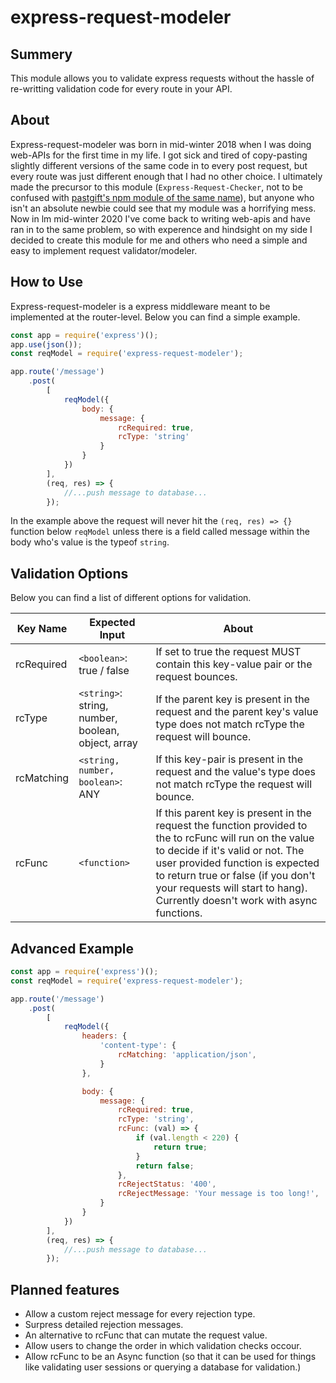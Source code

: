 # express-request-modeler
## Summery

This module allows you to validate express requests without the hassle of re-writting validation code for every route in your API.

## About

Express-request-modeler was born in mid-winter 2018 when I was doing web-APIs for the first time in my life. I got sick and tired of copy-pasting slightly different versions of the same code in to every post request, but every route was just different enough that I had no other choice. I ultimately made the precursor to this module (`Express-Request-Checker`, not to be confused with [pastgift's npm module of the same name](https://www.npmjs.com/package/express-request-checker)), but anyone who isn't an absolute newbie could see that my module was a horrifying mess. Now in lm mid-winter 2020 I've come back to writing web-apis and have ran in to the same problem, so with experence and hindsight on my side I decided to create this module for me and others who need a simple and easy to implement request validator/modeler.

## How to Use

Express-request-modeler is a express middleware meant to be implemented at the router-level. Below you can find a simple example.

```js
const app = require('express')();
app.use(json());
const reqModel = require('express-request-modeler');

app.route('/message')
	.post(
		[
			reqModel({
				body: {
					message: {
						rcRequired: true,
						rcType: 'string'
					}
				}
			})
		], 
		(req, res) => {
			//...push message to database...
		});
```

In the example above the request will never hit the `(req, res) => {}` function below `reqModel` unless there is a field called message within the body who's value is the typeof `string`. 

## Validation Options
Below you can find a list of different options for validation.

| Key Name  | Expected Input | About | 
| ------------- | ------------- | ------------- |
| rcRequired | `<boolean>`: true / false | If set to true the request MUST contain this key-value pair or the request bounces. |
| rcType  | `<string>`: string, number, boolean, object, array | If the parent key is present in the request and the parent key's value type does not match rcType the request will bounce. |
| rcMatching  | `<string, number, boolean>`: ANY | If this key-pair is present in the request and the value's type does not match rcType the request will bounce. |
| rcFunc  | `<function>` | If this parent key is present in the request the function provided to the to rcFunc will run on the value to decide if it's valid or not. The user provided function is expected to return true or false (if you don't your requests will start to hang). Currently doesn't work with async functions. |

## Advanced Example
```js
const app = require('express')();
const reqModel = require('express-request-modeler');

app.route('/message')
	.post(
		[
			reqModel({
				headers: {
					'content-type': {
						rcMatching: 'application/json',
					}
				},

				body: {
					message: {
						rcRequired: true,
						rcType: 'string',
						rcFunc: (val) => {
							if (val.length < 220) {
								return true;
							}
							return false;
						},
						rcRejectStatus: '400',
						rcRejectMessage: 'Your message is too long!',
					}
				}
			})
		], 
		(req, res) => {
			//...push message to database...
		});
```

## Planned features

 * Allow a custom reject message for every rejection type.
 * Surpress detailed rejection messages.
 * An alternative to rcFunc that can mutate the request value.
 * Allow users to change the order in which validation checks occour.
 * Allow rcFunc to be an Async function (so that it can be used for things like validating user sessions or querying a database for validation.)